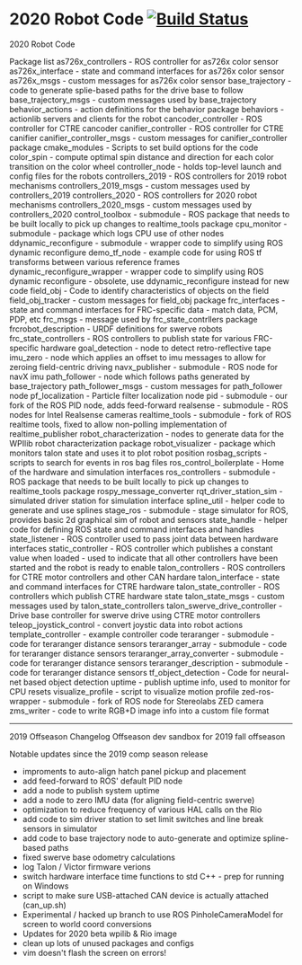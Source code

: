 # 2020 Robot Code [![Build Status](https://travis-ci.com/FRC900/2020RobotCode.svg?token=T6hJWxFcNyyzxifXQqW5&branch=master)](https://travis-ci.com/FRC900/2020RobotCode)

2020 Robot Code

Package list 
as726x\_controllers - ROS controller for as726x color sensor
as726x\_interface - state and command interfaces for as726x color sensor
as726x\_msgs - custom messages for as726x color sensor
base\_trajectory - code to generate splie-based paths for the drive base to follow
base\_trajectory\_msgs - custom messages used by base\_trajectory
behavior\_actions - action definitions for the behavior package
behaviors - actionlib servers and clients for the robot
cancoder\_controller - ROS controller for CTRE cancoder
canifier\_controller - ROS controller for CTRE canifier
canifier\_controller\_msgs - custom messages for canifier\_controller package
cmake\_modules - Scripts to set build options for the code
color\_spin - compute optimal spin distance and direction for each color transition on the color wheel
controller\_node - holds top-level launch and config files for the robots
controllers\_2019 - ROS controllers for 2019 robot mechanisms
controllers\_2019\_msgs - custom messages used by controllers\_2019
controllers\_2020 - ROS controllers for 2020 robot mechanisms
controllers\_2020\_msgs - custom messages used by controllers\_2020
control\_toolbox - submodule - ROS package that needs to be built locally to pick up changes to realtime\_tools package
cpu\_monitor - submodule - package which logs CPU use of other nodes
ddynamic\_reconfigure - submodule - wrapper code to simplify using ROS dynamic reconfigure
demo\_tf\_node - example code for using ROS tf transforms between various reference frames
dynamic\_reconfigure\_wrapper - wrapper code to simplify using ROS dynamic reconfigure - obsolete, use ddynamic\_reconfigure instead for new code
field\_obj - Code to identify characteristics of objects on the field
field\_obj\_tracker - custom messages for field\_obj package
frc\_interfaces - state and command interfaces for FRC-specific data - match data, PCM, PDP, etc
frc\_msgs - message used by frc\_state\_contrllers package
frcrobot\_description - URDF definitions for swerve robots
frc\_state\_controllers - ROS controllers to publish state for various FRC-specific hardware
goal\_detection - node to detect retro-reflective tape
imu\_zero - node which applies an offset to imu messages to allow for zeroing field-centric driving
navx\_publisher - submodule - ROS node for navX imu
path\_follower - node which follows paths generated by base\_trajectory
path\_follower\_msgs - custom messages for path\_follower node
pf\_localization - Particle filter localization node
pid - submodule - our fork of the ROS PID node, adds feed-forward
realsense - submodule - ROS nodes for Intel Realsense cameras
realtime\_tools - submodule - fork of ROS realtime tools, fixed to allow non-polling implementation of realtime\_publisher
robot\_characterization - nodes to generate data for the WPIlib robot characterization package
robot\_visualizer - package which monitors talon state and uses it to plot robot position
rosbag\_scripts - scripts to search for events in ros bag files
ros\_control\_boilerplate - Home of the hardware and simulation interfaces
ros\_controllers - submodule - ROS package that needs to be built locally to pick up changes to realtime\_tools package
rospy\_message\_converter
rqt\_driver\_station\_sim - simulated driver station for simulation interface
spline\_util - helper code to generate and use splines
stage\_ros - submodule - stage simulator for ROS, provides basic 2d graphical sim of robot and sensors
state\_handle - helper code for defining ROS state and command interfaces and handles
state\_listener - ROS controller used to pass joint data between hardware interfaces
static\_controller - ROS controller which publishes a constant value when loaded - used to indicate that all other controllers have been started and the robot is ready to enable
talon\_controllers - ROS controllers for CTRE motor controllers and other CAN hardare
talon\_interface - state and command interfaces for CTRE hardware
talon\_state\_controller - ROS controllers which publish CTRE hardware state
talon\_state\_msgs - custom messages used by talon\_state\_controllers
talon\_swerve\_drive\_controller - Drive base controller for swerve drive using CTRE motor controllers
teleop\_joystick\_control - convert joystic data into robot actions
template\_controller - example controller code
teraranger - submodule - code for teraranger distance sensors
teraranger\_array - submodule - code for teraranger distance sensors
teraranger\_array\_converter - submodule - code for teraranger distance sensors
teraranger\_description - submodule - code for teraranger distance sensors
tf\_object\_detection - Code for neural-net based object detection
uptime - publish uptime info, used to monitor for CPU resets
visualize\_profile - script to visualize motion profile
zed-ros-wrapper - submodule - fork of ROS node for Stereolabs ZED camera
zms\_writer - code to write RGB+D image info into a custom file format

-----
2019 Offseason Changelog
Offseason dev sandbox for 2019 fall offseason

Notable updates since the 2019 comp season release


- improments to auto-align hatch panel pickup and placement
- add feed-forward to ROS' default PID node
- add a node to publish system uptime
- add a node to zero IMU data (for aligning field-centric swerve)
- optimization to reduce frequency of various HAL calls on the Rio
- add code to sim driver station to set limit switches and line break sensors in simulator
- add code to base trajectory node to auto-generate and optimize spline-based paths
- fixed swerve base odometry calculations
- log Talon / Victor firmware verions
- switch hardware interface time functions to std C++ - prep for running on Windows
- script to make sure USB-attached CAN device is actually attached (can\_up.sh)
- Experimental / hacked up branch to use ROS PinholeCameraModel for screen to world coord conversions
- Updates for 2020 beta wpilib & Rio image
- clean up lots of unused packages and configs
- vim doesn't flash the screen on errors!
